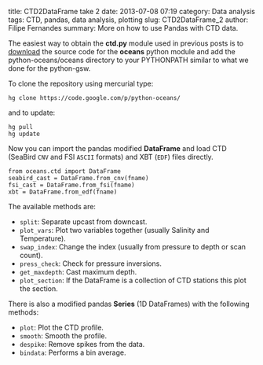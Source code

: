 title: CTD2DataFrame take 2
date:  2013-07-08 07:19
category: Data analysis
tags: CTD, pandas, data analysis, plotting
slug: CTD2DataFrame_2
author: Filipe Fernandes
summary: More on how to use Pandas with CTD data.


The easiest way to obtain the **ctd.py** module used in previous posts is to
[download](http://code.google.com/p/python-oceans/) the source code for
the **oceans** python module and add the python-oceans/oceans directory to your
PYTHONPATH similar to what we done for the python-gsw.

To clone the repository using mercurial type:

~~~~~~~~~~~~~~~~~~~~~~~~~~~~~~~~~~~~~~~~~~~~~~~~~ {.bash}
hg clone https://code.google.com/p/python-oceans/
~~~~~~~~~~~~~~~~~~~~~~~~~~~~~~~~~~~~~~~~~~~~~~~~~
and to update:

~~~~~~~~~~~~~~~~~~~~~~~~~~~~~~~~~~~~~~~~~~~~~~~~~ {.bash}
hg pull
hg update
~~~~~~~~~~~~~~~~~~~~~~~~~~~~~~~~~~~~~~~~~~~~~~~~~

Now you can import the pandas modified **DataFrame** and load CTD (SeaBird
`CNV` and FSI `ASCII` formats) and XBT (`EDF`) files directly.

~~~~~~~~~~~~~~~~~~~~~~~~~~~~~~~~~~~~~~~~~~~~~~~~~~~~~~~~ {.python}
from oceans.ctd import DataFrame
seabird_cast = DataFrame.from_cnv(fname)
fsi_cast = DataFrame.from_fsi(fname)
xbt = DataFrame.from_edf(fname)
~~~~~~~~~~~~~~~~~~~~~~~~~~~~~~~~~~~~~~~~~~~~~~~~~~~~~~~~

The available methods are:

*   `split`: Separate upcast from downcast.
*   `plot_vars`: Plot two variables together (usually Salinity and Temperature).
*   `swap_index`: Change the index (usually from pressure to depth or scan count).
*   `press_check`: Check for pressure inversions.
*   `get_maxdepth`: Cast maximum depth.
*   `plot_section`:  If the DataFrame is a collection of CTD stations this plot
    the section.

There is also a modified pandas **Series** (1D DataFrames) with the following
methods:

*   `plot`: Plot the CTD profile.
*   `smooth`: Smooth the profile.
*   `despike`: Remove spikes from the data.
*   `bindata`: Performs a bin average.
